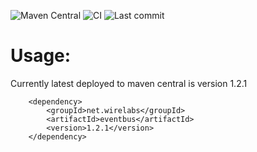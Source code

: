 ![Maven Central](https://img.shields.io/maven-central/v/net.wirelabs/eventbus)
![CI](https://github.com/mikey75/eventbus/actions/workflows/maven.yml/badge.svg)
![Last commit](https://img.shields.io/github/last-commit/mikey75/eventbus)

# Usage: 

Currently latest deployed to maven central is version 1.2.1

        <dependency>
            <groupId>net.wirelabs</groupId>
            <artifactId>eventbus</artifactId>
            <version>1.2.1</version>
        </dependency>

